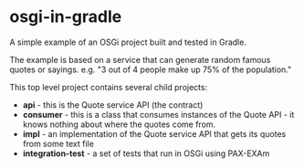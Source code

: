 # osgi-in-gradle
A simple example of an OSGi project built and tested in Gradle.

The example is based on a service that can generate random famous quotes or sayings. e.g. "3 out of 4 people make up 75% of the population."

This top level project contains several child projects:
  * **api** - this is the Quote service API (the contract)
  * **consumer** - this is a class that consumes instances of the Quote API - it knows nothing about where the quotes come from.
  * **impl** - an implementation of the Quote service API that gets its quotes from some text file
  * **integration-test** - a set of tests that run in OSGi using PAX-EXAm
